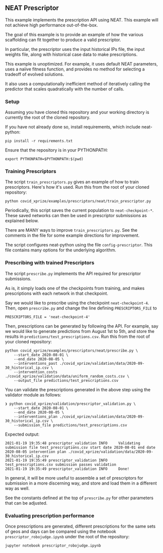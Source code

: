 ## NEAT Prescriptor

This example implements the prescription API using NEAT.
This example will not achieve high performance out-of-the-box.

The goal of this example is to provide an example of how the various
scaffolding can fit together to produce a valid prescriptor.

In particular, the prescriptor uses the input historical IPs file,
the input weights file, along with historical case data to make prescriptions.

This example is unoptimized.
For example, it uses default NEAT parameters,
uses a naiive fitness function,
and provides no method for selecting a tradeoff of evolved solutions.

It also uses a computationally inefficient method of iteratively calling the predictor
that scales quadratically with the number of calls.

### Setup

Assuming you have cloned this repository and your working directory is currently the root of the cloned
repository.

If you have not already done so, install requirements, which include neat-python:
```shell script
pip install -r requirements.txt
```

Ensure that the repository is in your PYTHONPATH:
```shell script
export PYTHONPATH=$PYTHONPATH:$(pwd)
```

### Training Prescriptors

The script `train_prescriptors.py` gives an example of how to train prescriptors.
Here's how it's used. Run this from the root of your cloned repository:
```shell script
python covid_xprize/examples/prescriptors/neat/train_prescriptor.py
```
Periodically, this script saves the current population to `neat-checkpoint-*`.
These saved networks can then be used in prescriptor submissions as explained below.

There are MANY ways to improve `train_prescriptors.py`.
See the comments in the file for some example directions for improvement.

The script configures neat-python using the file `config-prescriptor`.
This file contains many options for the underlying algorithm.


### Prescribing with trained Prescriptors

The script `prescribe.py` implements the API required for prescriptor submissions.

As is, it simply loads one of the checkpoints from training, and makes prescriptions with each network 
in that checkpoint.

Say we would like to prescribe using the checkpoint `neat-checkpoint-4`.
Then, open `prescribe.py` and change the line defining `PRESCRIPTORS_FILE` to
```shell script
PRESCRIPTORS_FILE = 'neat-checkpoint-4'
```

Then, prescriptions can be generated by following the API.
For example, say we would like to generate predictions from August 1st to 5th,
and store the results in `predictions/test_prescriptions.csv`. 
Run this from the root of your cloned repository:
```shell script
python covid_xprize/examples/prescriptors/neat/prescribe.py \
    --start_date 2020-08-01 \
    --end_date 2020-08-05 \
    --interventions_past ./covid_xprize/validation/data/2020-09-30_historical_ip.csv \
    --intervention_costs ./covid_xprize/validation/data/uniform_random_costs.csv \
    --output_file predictions/test_prescriptions.csv
```

You can validate the prescriptions generated in the above step using the validator module as follows:
```shell script
❯ python covid_xprize/validation/prescriptor_validation.py \
    --start_date 2020-08-01 \
    --end_date 2020-08-05 \
    --interventions_plan ./covid_xprize/validation/data/2020-09-30_historical_ip.csv \
    --submission_file predictions/test_prescriptions.csv
``` 
Expected output:
```shell script
2021-01-19 19:35:48 prescriptor_validation INFO     Validating submission file test_prescriptions.csv start date 2020-08-01 end date 2020-08-05 intervention plan ./covid_xprize/validation/data/2020-09-30_historical_ip.csv
2021-01-19 19:35:49 prescriptor_validation INFO     test_prescriptions.csv submission passes validation
2021-01-19 19:35:49 prescriptor_validation INFO     Done!
```

In general, it will be more useful to assemble a set of prescriptors for submission
in a more discerning way, and store and load them in a different way as well.

See the constants defined at the top of `prescribe.py` for other parameters that can be adjusted.


### Evaluating prescription performance

Once prescriptions are generated, different prescriptions for the same sets of geos and days
can be compared using the notebook `prescriptor_robojudge.ipynb` under the root of the repository:
```shell script
jupyter notebook prescriptor_robojudge.ipynb
```

